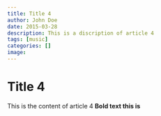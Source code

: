 ```yaml
---
title: Title 4
author: John Doe
date: 2015-03-28
description: This is a discription of article 4
tags: [music]
categories: []
image: 
---
```

# Title 4

This is the content of article 4
**Bold text this is**